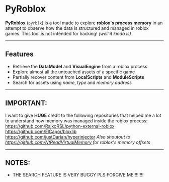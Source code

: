 #  PyRoblox

**PyRoblox** (`pyrblx`) is a tool made to explore **roblox's process memory** in an attempt to observe how the data is structured and managed in roblox games.
This tool is not intended for hacking!
*(well it kinda is)*

---

## Features
  - Retrieve the **DataModel** and **VisualEngine** from a roblox process
  - Explore almost all the untouched assets of a specific game
  - Partially recover content from **LocalScripts** and **ModuleScripts**
  - Search for assets using *name*, *type* and *memory address*

---

## IMPORTANT:
  I want to give **HUGE** credit to the following repositories that helped me a lot to understand how memory was managed inside the roblox process:
    https://github.com/RajkoRSL/python-external-roblox
    https://github.com/ElCapor/bloxlib
    https://github.com/justDarian/hyperinjector
  *Also shoutout to https://github.com/NtReadVirtualMemory for roblox's memory offsets*

---

## NOTES:
  - THE SEARCH FEATURE IS VERY BUGGY PLS FORGIVE ME!!!!!!!!
